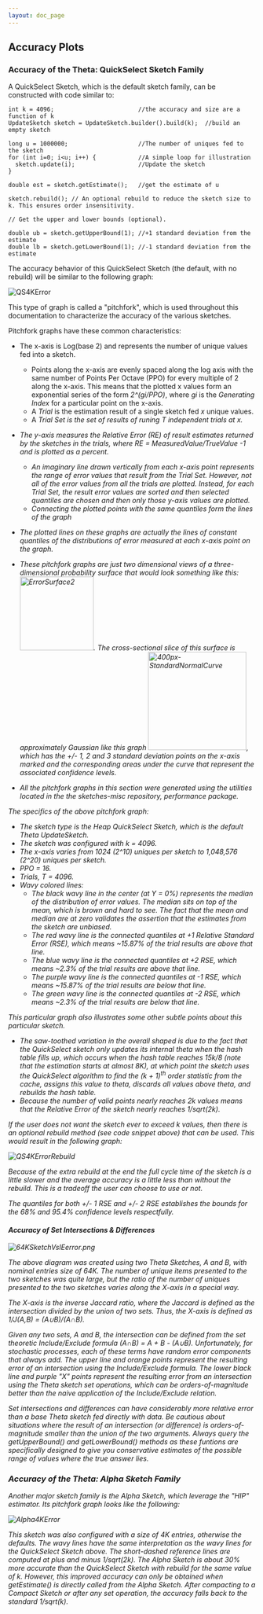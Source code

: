 ```yaml
---
layout: doc_page
---
```


## Accuracy Plots 

### Accuracy of the Theta: QuickSelect Sketch Family

A QuickSelect Sketch, which is the default sketch family, can be constructed with code similar to:

    int k = 4096;                        //the accuracy and size are a function of k
    UpdateSketch sketch = UpdateSketch.builder().build(k);  //build an empty sketch
    
    long u = 1000000;                    //The number of uniques fed to the sketch
    for (int i=0; i<u; i++) {            //A simple loop for illustration
      sketch.update(i);                  //Update the sketch
    }
    
    double est = sketch.getEstimate();   //get the estimate of u
    
    sketch.rebuild(); // An optional rebuild to reduce the sketch size to k. This ensures order insensitivity. 
    
    // Get the upper and lower bounds (optional). 
    
    double ub = sketch.getUpperBound(1); //+1 standard deviation from the estimate
    double lb = sketch.getLowerBound(1); //-1 standard deviation from the estimate

The accuracy behavior of this QuickSelect Sketch (the default, with no rebuild) will be similar to the following graph:

<img class="doc-img-half" src="{{site.docs_img_dir}}/theta/QS4KError.png" alt="QS4KError" />

This type of graph is called a "pitchfork", which is used throughout this documentation to characterize the accuracy of the various sketches.

Pitchfork graphs have these common characteristics:

* The x-axis is Log(base 2) and represents the number of unique values fed into a sketch.
  * Points along the x-axis are evenly spaced along the log axis with the same number of Points Per Octave (PPO) for every multiple of 2 along the x-axis.
This means that the plotted x values form an exponential series of the form <i>2^(gi/PPO)</i>, where <i>gi</i> is the <i>Generating Index</i> for a particular point on the x-axis.
  * A <i>Trial</i> is the estimation result of a single sketch fed <i>x</i> unique values.
  * A <i>Trial Set<i> is the set of results of runing <i>T</i> independent trials at <i>x</i>.

* The y-axis measures the Relative Error (RE) of result estimates returned by the sketches in the trials, where <i>RE = MeasuredValue/TrueValue -1</i> and is plotted as a percent. 
  * An imaginary line drawn vertically from each x-axis point represents the range of error values that result from the Trial Set. 
  However, not all of the error values from all the trials are plotted. 
  Instead, for each Trial Set, the result error values are sorted and then selected quantiles are chosen and then only those y-axis values are plotted. 
  * Connecting the plotted points with the same quantiles form the lines of the graph

* The plotted lines on these graphs are actually the lines of constant quantiles of the distributions of error measured at each x-axis point on the graph.  
* These pitchfork graphs are just two dimensional views of a three-dimensional probability surface that would look something like this: 
<img src="{{site.docs_img_dir}}/theta/ErrorSurface2.png" alt="ErrorSurface2" width="150px" />. The cross-sectional slice of this surface is approximately Gaussian like this graph
<img src="{{site.docs_img_dir}}/theta/400px-StandardNormalCurve.png" alt="400px-StandardNormalCurve" width="200px" />, 
which has the +/- 1, 2 and 3 standard deviation points on the x-axis marked and the corresponding areas under the curve that represent the associated confidence levels.
* All the pitchfork graphs in this section were generated using the utilities located in the the <i>sketches-misc</i> repository, performance package.

The specifics of the above pitchfork graph:

* The sketch type is the Heap QuickSelect Sketch, which is the default Theta UpdateSketch.
* The sketch was configured with <i>k = 4096</i>.
* The x-axis varies from 1024 (2^10) uniques per sketch to 1,048,576 (2^20) uniques per sketch. 
* PPO = 16.
* Trials, T = 4096.
* Wavy colored lines:
  * The black wavy line in the center (at Y = 0%) represents the median of the distribution of error values.  The median sits on top of the mean, which is brown and hard to see. 
  The fact that the mean and median are at zero validates the assertion that the estimates from the sketch are <i>unbiased</i>.
  * The red wavy line is the connected quantiles at +1 <i>Relative Standard Error</i> (RSE), which means ~15.87% of the trial results are above that line.
  * The blue wavy line is the connected quantiles at +2 RSE, which means ~2.3% of the trial results are above that line.
  * The purple wavy line is the connected quantiles at -1 RSE, which means ~15.87% of the trial results are below that line.
  * The green wavy line is the connected quantiles at -2 RSE, which means ~2.3% of the trial results are below that line.
  
This particular graph also illustrates some other subtle points about this particular sketch.

* The saw-toothed variation in the overall shaped is due to the fact that the QuickSelect sketch only updates its internal theta when the hash table fills up, which occurs when the hash table reaches <i>15k/8</i> 
(note that the estimation starts at almost 8K), at which point the sketch uses the QuickSelect algorithm to find the <i>(k + 1)</i><sup>th</sup> order statistic from the cache, 
assigns this value to theta, discards all values above theta, and rebuilds the hash table. 
* Because the number of valid points nearly reaches <i>2k</i> values means that the Relative Error of the sketch nearly reaches <i>1/sqrt(2k)</i>. 

If the user does not want the sketch ever to exceed <i>k</i> values, then there is an optional rebuild method (see code snippet above) that can be used.
This would result in the following graph:

<img class="doc-img-half" src="{{site.docs_img_dir}}/theta/QS4KErrorRebuild.png" alt="QS4KErrorRebuild" />

Because of the extra rebuild at the end the full cycle time of the sketch is a little slower and the average accuracy is a little less than without the rebuild. 
This is a tradeoff the user can choose to use or not.

The quantiles for both +/- 1 RSE and +/- 2 RSE establishes the bounds for the 68% and 95.4% confidence levels respectfully.

#### Accuracy of Set Intersections & Differences

<img class="doc-img-full" src="{{site.docs_img_dir}}/theta/64KSketchVsIEerror.png" alt="64KSketchVsIEerror.png" />

The above diagram was created using two Theta Sketches, <i>A</i> and <i>B</i>, with nominal entries size of 64K. The number of unique items presented to the two sketches was quite large, but the ratio of the number of uniques presented to the two sketches varies along the X-axis in a special way.

The X-axis is the inverse Jaccard ratio, where the Jaccard is defined as the intersection divided by the union of two sets. 
Thus, the X-axis is defined as <i>1/J(A,B)</i> = <i>(A</i>&#8746;<i>B)</i>/<i>(A</i>&#8745;<i>B)</i>.

Given any two sets, <i>A</i> and <i>B</i>, the intersection can be defined from the set theoretic <i>Include/Exclude</i> formula 
<i>(A</i>&#8745;<i>B)</i> = <i>A</i> + <i>B</i> - <i>(A</i>&#8746;<i>B)</i>.  Unfortunately, for stochastic processes, each of these terms have random error components that always add.  The upper line and orange points represent the resulting error of an intersection using the Include/Exclude formula. The lower black line and purple "X" points represent the resulting error from an intersection using the Theta sketch set operations, which can be orders-of-magnitude better than the naive application of the Include/Exclude relation.  

Set intersections and differences can have considerably more relative error than a base Theta sketch fed directly with data. Be cautious about situations where the result of an intersection (or difference) is orders-of-magnitude smaller than the union of the two arguments.  Always query the getUpperBound() and getLowerBound() methods as these funtions are specifically designed to give you conservative estimates of the possible range of values where the true answer lies.


### Accuracy of the Theta: Alpha Sketch Family

Another major sketch family is the Alpha Sketch, which leverage the "HIP" estimator.  Its pitchfork graph looks like the following:

<img class="doc-img-half" src="{{site.docs_img_dir}}/theta/Alpha4KError.png" alt="Alpha4KError" /> 

This sketch was also configured with a size of 4K entries, otherwise the defaults.
The wavy lines have the same interpretation as the wavy lines for the QuickSelect Sketch above.
The short-dashed reference lines are computed at plus and minus <i>1/sqrt(2k)</i>. 
The Alpha Sketch is about 30% more accurate than the QuickSelect Sketch with rebuild for the same value of <i>k</i>. 
However, this improved accuracy can only be obtained when getEstimate() is directly called from the Alpha Sketch. 
After compacting to a Compact Sketch or after any set operation, the accuracy falls back to the standard <i>1/sqrt(k)</i>.

